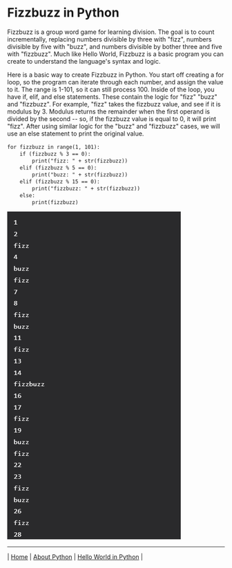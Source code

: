 # Fizzbuzz in Python

Fizzbuzz is a group word game for learning division. The goal is to count incrementally, replacing numbers divisible by three with "fizz", numbers divisible by five with "buzz", and numbers divisible by bother three and five with "fizzbuzz". Much like Hello World, Fizzbuzz is a basic program you can create to understand the language's syntax and logic. 

Here is a basic way to create Fizzbuzz in Python. You start off creating a for loop, so the program can iterate through each number, and assign the value to it. The range is 1-101, so it can still process 100. Inside of the loop, you have if, elif, and else statements. These contain the logic for "fizz" "buzz" and "fizzbuzz". For example, "fizz" takes the fizzbuzz value, and see if it is modulus by 3. Modulus returns the remainder when the first operand is divided by the second -- so, if the fizzbuzz value is equal to 0, it will print "fizz". After using similar logic for the "buzz" and "fizzbuzz" cases, we will use an else statement to print the original value.

```
for fizzbuzz in range(1, 101):
    if (fizzbuzz % 3 == 0):
        print("fizz: " + str(fizzbuzz))
    elif (fizzbuzz % 5 == 0):
        print("buzz: " + str(fizzbuzz))
    elif (fizzbuzz % 15 == 0):
        print("fizzbuzz: " + str(fizzbuzz))
    else:
        print(fizzbuzz)
```
![fizzbuzz](fizzbuzz.PNG)

---
| [Home](https://github.com/caelenwalker/DigitalConceptTutorial) | [About Python](https://github.com/caelenwalker/DigitalConceptTutorial/blob/main/about.md) | [Hello World in Python](https://github.com/caelenwalker/DigitalConceptTutorial/blob/main/hello-world.md) | 
